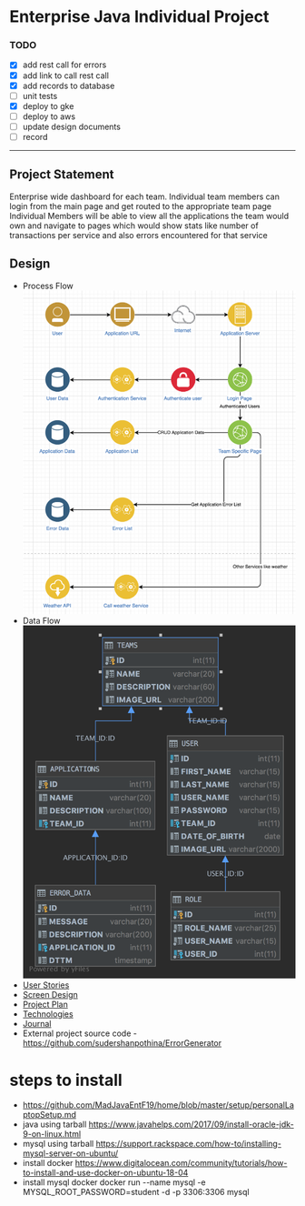 # Enterprise Java Individual Project

### TODO
- [x] add rest call for errors
- [x] add link to call rest call
- [x] add records to database
- [ ] unit tests
- [x] deploy to gke
- [ ] deploy to aws
- [ ] update design documents 
- [ ] record 
---

## Project Statement
Enterprise wide dashboard for each team. 
Individual team members can login from the main page and get routed to the appropriate team page
Individual Members will be able to view all the applications the team would own and navigate to pages which would show stats like number of transactions per service and also errors encountered for that service


## Design
* Process Flow  
![Process Flow](DesignDocument/DesignDocument.png)
* Data Flow
![Data Flow](DataDesign/dashboard.png)
* [User Stories](DesignDocument/UserStories.md)
* [Screen Design](DesignDocument/ScreenDesign.md)
* [Project Plan](ProjectPlan.md)
* [Technologies](Technologies.md)
* [Journal](Journal.md)
* External project source code - https://github.com/sudershanpothina/ErrorGenerator

# steps to install
* https://github.com/MadJavaEntF19/home/blob/master/setup/personalLaptopSetup.md
* java using tarball https://www.javahelps.com/2017/09/install-oracle-jdk-9-on-linux.html
* mysql using tarball https://support.rackspace.com/how-to/installing-mysql-server-on-ubuntu/
* install docker https://www.digitalocean.com/community/tutorials/how-to-install-and-use-docker-on-ubuntu-18-04
* install mysql docker docker run --name mysql -e MYSQL_ROOT_PASSWORD=student -d -p 3306:3306 mysql
